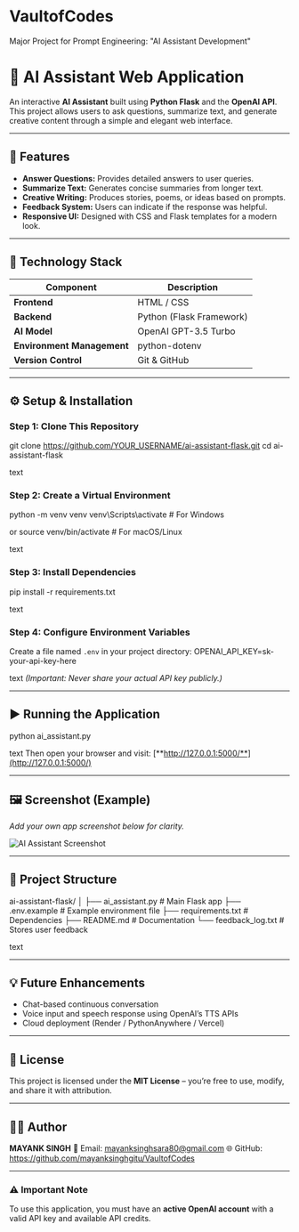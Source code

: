 # VaultofCodes
Major Project for Prompt Engineering: "AI Assistant Development"
# 🧠 AI Assistant Web Application

An interactive **AI Assistant** built using **Python Flask** and the **OpenAI API**.
This project allows users to ask questions, summarize text, and generate creative content through a simple and elegant web interface.

---

## 🚀 Features

- **Answer Questions:** Provides detailed answers to user queries.
- **Summarize Text:** Generates concise summaries from longer text.
- **Creative Writing:** Produces stories, poems, or ideas based on prompts.
- **Feedback System:** Users can indicate if the response was helpful.
- **Responsive UI:** Designed with CSS and Flask templates for a modern look.

---

## 🧩 Technology Stack

| Component      | Description                 |
|---------------|----------------------------|
| **Frontend**  | HTML / CSS                  |
| **Backend**   | Python (Flask Framework)    |
| **AI Model**  | OpenAI GPT-3.5 Turbo        |
| **Environment Management** | python-dotenv   |
| **Version Control** | Git & GitHub           |

---

## ⚙️ Setup & Installation

### Step 1: Clone This Repository
git clone https://github.com/YOUR_USERNAME/ai-assistant-flask.git
cd ai-assistant-flask

text

### Step 2: Create a Virtual Environment
python -m venv venv
venv\Scripts\activate # For Windows

or
source venv/bin/activate # For macOS/Linux

text

### Step 3: Install Dependencies
pip install -r requirements.txt

text

### Step 4: Configure Environment Variables
Create a file named `.env` in your project directory:
OPENAI_API_KEY=sk-your-api-key-here

text
*(Important: Never share your actual API key publicly.)*

---

## ▶️ Running the Application
python ai_assistant.py

text
Then open your browser and visit:
[**http://127.0.0.1:5000/**](http://127.0.0.1:5000/)

---

## 🖼️ Screenshot (Example)
_Add your own app screenshot below for clarity._

![AI Assistant Screenshot](screenshot.png)

---

## 📁 Project Structure

ai-assistant-flask/
│
├── ai_assistant.py # Main Flask app
├── .env.example # Example environment file
├── requirements.txt # Dependencies
├── README.md # Documentation
└── feedback_log.txt # Stores user feedback

text

---

## 💡 Future Enhancements
- Chat-based continuous conversation
- Voice input and speech response using OpenAI’s TTS APIs
- Cloud deployment (Render / PythonAnywhere / Vercel)

---

## 🧾 License

This project is licensed under the **MIT License** – you’re free to use, modify, and share it with attribution.

---

## 🧑‍💻 Author

**MAYANK SINGH**
📧 Email: mayanksinghsara80@gmail.com
🌐 GitHub:  https://github.com/mayanksinghgitu/VaultofCodes

---

### ⚠️ Important Note
To use this application, you must have an **active OpenAI account** with a valid API key and available API credits.
